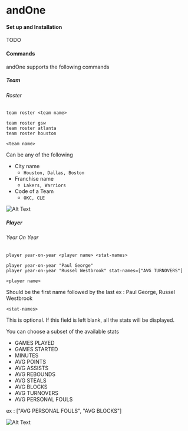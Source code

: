 # andOne

#### Set up and Installation
TODO

#### Commands

andOne supports the following commands

##### Team

###### Roster

`team roster <team name>`

```
team roster gsw
team roster atlanta
team roster houston
```

`<team name>`

Can be any of the following

* City name
  - `Houston, Dallas, Boston`
* Franchise name
  - `Lakers, Warriors`
* Code of a Team
  - `OKC, CLE`

![Alt Text](https://media.giphy.com/media/WwZgsK4LcH3BllPK0Y/giphy.gif)

##### Player

###### Year On Year

`player year-on-year <player name> <stat-names>`

```
player year-on-year "Paul George"
player year-on-year "Russel Westbrook" stat-names=["AVG TURNOVERS"]
```

`<player name>`

Should be the first name followed by the last
ex : Paul George, Russel Westbrook

`<stat-names>`

This is optional. If this field is left blank, all the stats will be displayed.

You can choose a subset of the available stats

* GAMES PLAYED
* GAMES STARTED
* MINUTES
* AVG POINTS
* AVG ASSISTS
* AVG REBOUNDS
* AVG STEALS
* AVG BLOCKS
* AVG TURNOVERS
* AVG PERSONAL FOULS

ex : ["AVG PERSONAL FOULS", "AVG BLOCKS"]

![Alt Text](https://media.giphy.com/media/EEzGzZhpGF6Ktewc45/giphy.gif)
